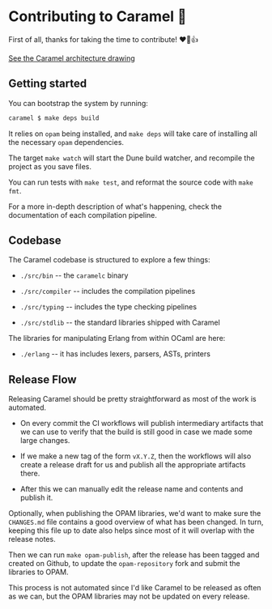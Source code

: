 # Contributing to Caramel :candy:

First of all, thanks for taking the time to contribute! :heart::tada::+1:

[See the Caramel architecture drawing](./docs/caramel_arch.jpg)

## Getting started

You can bootstrap the system by running:

```sh
caramel $ make deps build
```

It relies on `opam` being installed, and `make deps` will take care of
installing all the necessary `opam` dependencies.

The target `make watch` will start the Dune build watcher, and recompile the
project as you save files.

You can run tests with `make test`, and reformat the source code with `make
fmt`.

For a more in-depth description of what's happening, check the documentation of
each compilation pipeline.

## Codebase

The Caramel codebase is structured to explore a few things:

* `./src/bin` -- the `caramelc` binary

* `./src/compiler` -- includes the compilation pipelines

* `./src/typing` -- includes the type checking pipelines 

* `./src/stdlib` -- the standard libraries shipped with Caramel


The libraries for manipulating Erlang from within OCaml are here:

* `./erlang` -- it has includes lexers, parsers, ASTs, printers

## Release Flow

Releasing Caramel should be pretty straightforward as most of the work is
automated.

* On every commit the CI workflows will publish intermediary artifacts that we
  can use to verify that the build is still good in case we made some large
  changes.

* If we make a new tag of the form `vX.Y.Z`, then the workflows will also create
  a release draft for us and publish all the appropriate artifacts there.

* After this we can manually edit the release name and contents and publish it.

Optionally, when publishing the OPAM libraries, we'd want to make sure the
`CHANGES.md` file contains a good overview of what has been changed. In turn,
keeping this file up to date also helps since most of it will overlap with the
release notes.

Then we can run `make opam-publish`, after the release has been tagged and
created on Github, to update the `opam-repository` fork and submit the libraries
to OPAM.

This process is not automated since I'd like Caramel to be released as often as
we can, but the OPAM libraries may not be updated on every release.
